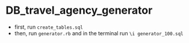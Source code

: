 # DB_travel_agency_generator

- first, run ```create_tables.sql```
- then, run ```generator.rb``` and in the terminal run ```\i generator_100.sql```
